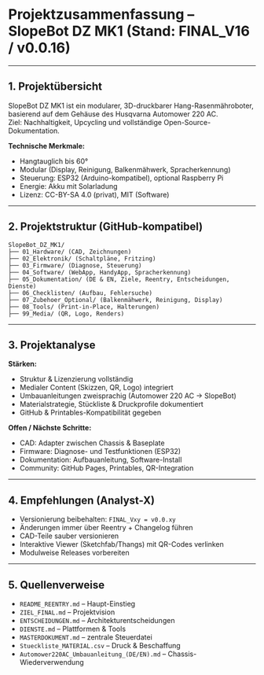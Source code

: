 # Projektzusammenfassung – SlopeBot DZ MK1 (Stand: FINAL_V16 / v0.0.16)

---

## 1. Projektübersicht

SlopeBot DZ MK1 ist ein modularer, 3D-druckbarer Hang-Rasenmähroboter, basierend auf dem Gehäuse des Husqvarna Automower 220 AC.  
Ziel: Nachhaltigkeit, Upcycling und vollständige Open-Source-Dokumentation.

**Technische Merkmale:**
- Hangtauglich bis 60°
- Modular (Display, Reinigung, Balkenmähwerk, Spracherkennung)
- Steuerung: ESP32 (Arduino-kompatibel), optional Raspberry Pi
- Energie: Akku mit Solarladung
- Lizenz: CC-BY-SA 4.0 (privat), MIT (Software)

---

## 2. Projektstruktur (GitHub-kompatibel)

```
SlopeBot_DZ_MK1/
├── 01_Hardware/ (CAD, Zeichnungen)
├── 02_Elektronik/ (Schaltpläne, Fritzing)
├── 03_Firmware/ (Diagnose, Steuerung)
├── 04_Software/ (WebApp, HandyApp, Spracherkennung)
├── 05_Dokumentation/ (DE & EN, Ziele, Reentry, Entscheidungen, Dienste)
├── 06_Checklisten/ (Aufbau, Fehlersuche)
├── 07_Zubehoer_Optional/ (Balkenmähwerk, Reinigung, Display)
├── 08_Tools/ (Print-in-Place, Halterungen)
├── 99_Media/ (QR, Logo, Renders)
```

---

## 3. Projektanalyse

**Stärken:**
- Struktur & Lizenzierung vollständig
- Medialer Content (Skizzen, QR, Logo) integriert
- Umbauanleitungen zweisprachig (Automower 220 AC → SlopeBot)
- Materialstrategie, Stückliste & Druckprofile dokumentiert
- GitHub & Printables-Kompatibilität gegeben

**Offen / Nächste Schritte:**
- CAD: Adapter zwischen Chassis & Baseplate
- Firmware: Diagnose- und Testfunktionen (ESP32)
- Dokumentation: Aufbauanleitung, Software-Install
- Community: GitHub Pages, Printables, QR-Integration

---

## 4. Empfehlungen (Analyst-X)

- Versionierung beibehalten: `FINAL_Vxy = v0.0.xy`
- Änderungen immer über Reentry + Changelog führen
- CAD-Teile sauber versionieren
- Interaktive Viewer (Sketchfab/Thangs) mit QR-Codes verlinken
- Modulweise Releases vorbereiten

---

## 5. Quellenverweise

- `README_REENTRY.md` – Haupt-Einstieg
- `ZIEL_FINAL.md` – Projektvision
- `ENTSCHEIDUNGEN.md` – Architekturentscheidungen
- `DIENSTE.md` – Plattformen & Tools
- `MASTERDOKUMENT.md` – zentrale Steuerdatei
- `Stueckliste_MATERIAL.csv` – Druck & Beschaffung
- `Automower220AC_Umbauanleitung_(DE/EN).md` – Chassis-Wiederverwendung

